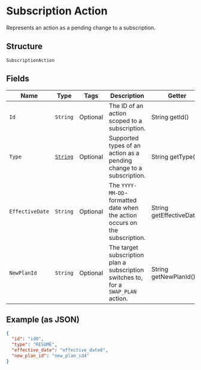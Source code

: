
# Subscription Action

Represents an action as a pending change to a subscription.

## Structure

`SubscriptionAction`

## Fields

| Name | Type | Tags | Description | Getter |
|  --- | --- | --- | --- | --- |
| `Id` | `String` | Optional | The ID of an action scoped to a subscription. | String getId() |
| `Type` | [`String`](../../doc/models/subscription-action-type.md) | Optional | Supported types of an action as a pending change to a subscription. | String getType() |
| `EffectiveDate` | `String` | Optional | The `YYYY-MM-DD`-formatted date when the action occurs on the subscription. | String getEffectiveDate() |
| `NewPlanId` | `String` | Optional | The target subscription plan a subscription switches to, for a `SWAP_PLAN` action. | String getNewPlanId() |

## Example (as JSON)

```json
{
  "id": "id0",
  "type": "RESUME",
  "effective_date": "effective_date0",
  "new_plan_id": "new_plan_id4"
}
```

